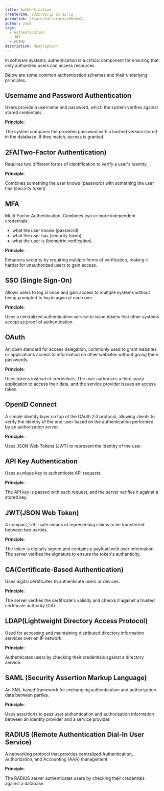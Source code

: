 ```yaml
---
title: Authentication
createTime: 2025/02/12 15:12:52
permalink: /learn/fullstack/v86cHm7/
author: Jack
tags:
  - Authentication
  - JWT
  - AUTH2
description: description
---
```


In software systems, authentication is a critical component for ensuring that only authorized users can access resources.

Below are some common authentication schemes and their underlying principles.

## Username and Password Authentication

Users provide a username and password, which the system verifies against stored credentials.

**Principle**: 

The system compares the provided password with a hashed version stored in the database. If they match, access is granted.

## 2FA(Two-Factor Authentication)

Requires two different forms of identification to verify a user's identity.

**Principle**: 

Combines something the user knows (password) with something the user has (security token).

## MFA 

Multi-Factor Authentication. Combines two or more independent credentials: 
- what the user knows (password)
- what the user has (security token)
- what the user is (biometric verification).

**Principle**: 

Enhances security by requiring multiple forms of verification, making it harder for unauthorized users to gain access.

## SSO (Single Sign-On)

Allows users to log in once and gain access to multiple systems without being prompted to log in again at each one.

**Principle**: 

Uses a centralized authentication service to issue tokens that other systems accept as proof of authentication.

## OAuth

An open standard for access delegation, commonly used to grant websites or applications access to information on other websites without giving them passwords.

**Principle**:

Uses tokens instead of credentials. The user authorizes a third-party application to access their data, and the service provider issues an access token.

## OpenID Connect

A simple identity layer on top of the OAuth 2.0 protocol, allowing clients to verify the identity of the end-user based on the authentication performed by an authorization server.

**Principle**: 

Uses JSON Web Tokens (JWT) to represent the identity of the user.

## API Key Authentication

Uses a unique key to authenticate API requests.

**Principle**: 

The API key is passed with each request, and the server verifies it against a stored key.

## JWT(JSON Web Token)

A compact, URL-safe means of representing claims to be transferred between two parties.

**Principle**:

The token is digitally signed and contains a payload with user information. The server verifies the signature to ensure the token's authenticity.

## CA(Certificate-Based Authentication)

Uses digital certificates to authenticate users or devices.

**Principle**: 

The server verifies the certificate's validity and checks it against a trusted certificate authority (CA).

## LDAP(Lightweight Directory Access Protocol)

Used for accessing and maintaining distributed directory information services over an IP network.

**Principle**: 

Authenticates users by checking their credentials against a directory service.

## SAML (Security Assertion Markup Language)

An XML-based framework for exchanging authentication and authorization data between parties.

**Principle**: 

Uses assertions to pass user authentication and authorization information between an identity provider and a service provider.

## RADIUS (Remote Authentication Dial-In User Service)

A networking protocol that provides centralized Authentication, Authorization, and Accounting (AAA) management.

**Principle**: 

The RADIUS server authenticates users by checking their credentials against a database.